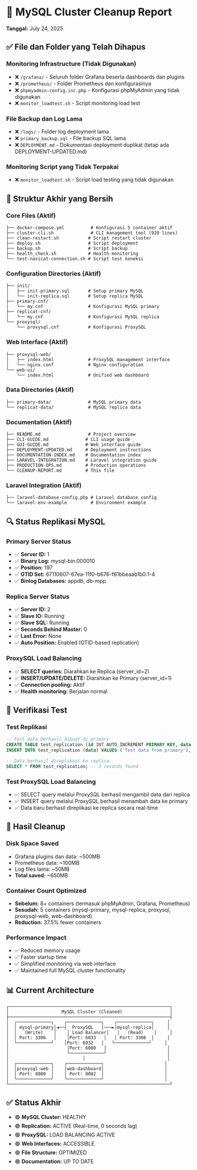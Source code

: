# 🧹 MySQL Cluster Cleanup Report
**Tanggal:** July 24, 2025

## ✅ **File dan Folder yang Telah Dihapus**

### **Monitoring Infrastructure (Tidak Digunakan)**
- ❌ `/grafana/` - Seluruh folder Grafana beserta dashboards dan plugins
- ❌ `/prometheus/` - Folder Prometheus dan konfigurasinya
- ❌ `phpmyadmin-config.inc.php` - Konfigurasi phpMyAdmin yang tidak digunakan
- ❌ `monitor_loadtest.sh` - Script monitoring load test

### **File Backup dan Log Lama**
- ❌ `/logs/` - Folder log deployment lama
- ❌ `primary_backup.sql` - File backup SQL lama
- ❌ `DEPLOYMENT.md` - Dokumentasi deployment duplikat (tetap ada DEPLOYMENT-UPDATED.md)

### **Monitoring Script yang Tidak Terpakai**
- ❌ `monitor_loadtest.sh` - Script load testing yang tidak digunakan

## 📁 **Struktur Akhir yang Bersih**

### **Core Files (Aktif)**
```
├── docker-compose.yml          # Konfigurasi 5 container aktif
├── cluster-cli.sh              # CLI management tool (920 lines)
├── clean-restart.sh           # Script restart cluster
├── deploy.sh                  # Script deployment
├── backup.sh                  # Script backup
├── health_check.sh            # Health monitoring
└── test-navicat-connection.sh # Script test koneksi
```

### **Configuration Directories (Aktif)**
```
├── init/
│   ├── init-primary.sql       # Setup primary MySQL
│   └── init-replica.sql       # Setup replica MySQL
├── primary-cnf/
│   └── my.cnf                 # Konfigurasi MySQL primary
├── replicat-cnf/
│   └── my.cnf                 # Konfigurasi MySQL replica
└── proxysql/
    └── proxysql.cnf           # Konfigurasi ProxySQL
```

### **Web Interface (Aktif)**
```
├── proxysql-web/
│   ├── index.html             # ProxySQL management interface
│   └── nginx.conf             # Nginx configuration
└── web-ui/
    └── index.html             # Unified web dashboard
```

### **Data Directories (Aktif)**
```
├── primary-data/              # MySQL primary data
└── replicat-data/             # MySQL replica data
```

### **Documentation (Aktif)**
```
├── README.md                  # Project overview
├── CLI-GUIDE.md              # CLI usage guide
├── GUI-GUIDE.md              # Web interface guide
├── DEPLOYMENT-UPDATED.md     # Deployment instructions
├── DOCUMENTATION-INDEX.md    # Documentation index
├── LARAVEL-INTEGRATION.md    # Laravel integration guide
├── PRODUCTION-OPS.md         # Production operations
└── CLEANUP-REPORT.md         # This file
```

### **Laravel Integration (Aktif)**
```
├── laravel-database-config.php # Laravel database config
└── laravel-env-example         # Environment example
```

## 🔍 **Status Replikasi MySQL**

### **Primary Server Status**
- ✅ **Server ID:** 1
- ✅ **Binary Log:** mysql-bin.000010
- ✅ **Position:** 197
- ✅ **GTID Set:** 67110607-67ea-11f0-b676-f61bbeaab1b0:1-4
- ✅ **Binlog Databases:** appdb, db-mpp

### **Replica Server Status**
- ✅ **Server ID:** 2
- ✅ **Slave IO:** Running
- ✅ **Slave SQL:** Running
- ✅ **Seconds Behind Master:** 0
- ✅ **Last Error:** None
- ✅ **Auto Position:** Enabled (GTID-based replication)

### **ProxySQL Load Balancing**
- ✅ **SELECT queries:** Diarahkan ke Replica (server_id=2)
- ✅ **INSERT/UPDATE/DELETE:** Diarahkan ke Primary (server_id=1)
- ✅ **Connection pooling:** Aktif
- ✅ **Health monitoring:** Berjalan normal

## 🧪 **Verifikasi Test**

### **Test Replikasi**
```sql
-- Test data berhasil dibuat di primary
CREATE TABLE test_replication (id INT AUTO_INCREMENT PRIMARY KEY, data VARCHAR(100), created_at TIMESTAMP DEFAULT CURRENT_TIMESTAMP);
INSERT INTO test_replication (data) VALUES ('Test data from primary'), ('Another test record');

-- Data berhasil direplikasi ke replica
SELECT * FROM test_replication; -- 3 records found
```

### **Test ProxySQL Load Balancing**
- ✅ SELECT query melalui ProxySQL berhasil mengambil data dari replica
- ✅ INSERT query melalui ProxySQL berhasil menambah data ke primary
- ✅ Data baru berhasil direplikasi ke replica secara real-time

## 🎯 **Hasil Cleanup**

### **Disk Space Saved**
- Grafana plugins dan data: ~500MB
- Prometheus data: ~100MB
- Log files lama: ~50MB
- **Total saved:** ~650MB

### **Container Count Optimized**
- **Sebelum:** 8+ containers (termasuk phpMyAdmin, Grafana, Prometheus)
- **Sesudah:** 5 containers (mysql-primary, mysql-replica, proxysql, proxysql-web, web-dashboard)
- **Reduction:** 37.5% fewer containers

### **Performance Impact**
- ✅ Reduced memory usage
- ✅ Faster startup time
- ✅ Simplified monitoring via web interface
- ✅ Maintained full MySQL cluster functionality

## 📊 **Current Architecture**

```
┌─────────────────────────────────────────────────────────────┐
│                    MySQL Cluster (Cleaned)                  │
├─────────────────────────────────────────────────────────────┤
│  ┌─────────────┐    ┌─────────────┐    ┌─────────────┐     │
│  │ mysql-primary│◄──┤  ProxySQL   │───►│mysql-replica│     │
│  │   (Write)    │    │ Load Balancer│   │   (Read)    │     │
│  │ Port: 3306   │    │Port: 6033   │   │ Port: 3306  │     │
│  └─────────────┘    │Port: 6032   │   └─────────────┘     │
│                      │Port: 6080   │                       │
│                      └─────────────┘                       │
│                            │                               │
│  ┌─────────────┐    ┌─────────────┐                       │
│  │proxysql-web │    │web-dashboard│                       │
│  │ Port: 8080  │    │ Port: 8082  │                       │
│  └─────────────┘    └─────────────┘                       │
└─────────────────────────────────────────────────────────────┘
```

## ✅ **Status Akhir**
- 🟢 **MySQL Cluster:** HEALTHY
- 🟢 **Replication:** ACTIVE (Real-time, 0 seconds lag)
- 🟢 **ProxySQL:** LOAD BALANCING ACTIVE
- 🟢 **Web Interfaces:** ACCESSIBLE
- 🟢 **File Structure:** OPTIMIZED
- 🟢 **Documentation:** UP TO DATE
